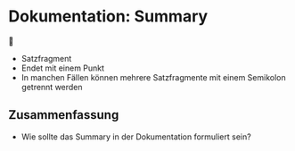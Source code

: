 # Dokumentation: Summary
📝

- Satzfragment
- Endet mit einem Punkt
- In manchen Fällen können mehrere Satzfragmente mit einem Semikolon getrennt werden

## Zusammenfassung
- Wie sollte das Summary in der Dokumentation formuliert sein?